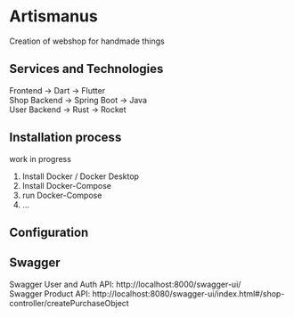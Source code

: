 # Artismanus
Creation of webshop for handmade things

## Services and Technologies <br />
Frontend -> Dart -> Flutter  <br />
Shop Backend -> Spring Boot -> Java <br />
User Backend -> Rust -> Rocket  <br />

## Installation process
work in progress
1. Install Docker / Docker Desktop
2. Install Docker-Compose
3. run Docker-Compose
4. ...

## Configuration


## Swagger
Swagger User and Auth API: http://localhost:8000/swagger-ui/ <br />
Swagger Product API: http://localhost:8080/swagger-ui/index.html#/shop-controller/createPurchaseObject
